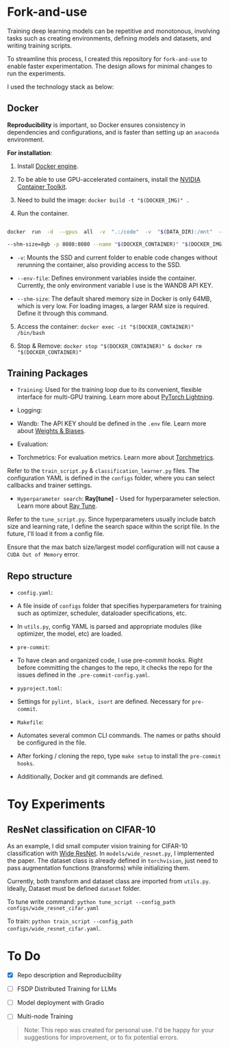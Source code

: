 # Fork-and-use



Training deep learning models can be repetitive and monotonous, involving tasks such as creating environments, defining models and datasets, and writing training scripts.



To streamline this process, I created this repository for `fork-and-use` to enable faster experimentation. The design allows for minimal changes to run the experiments.



I used the technology stack as below:



## Docker



**Reproducibility** is important, so Docker ensures consistency in dependencies and configurations, and is faster than setting up an `anaconda` environment.



**For installation**:

1. Install [Docker engine](https://docs.docker.com/engine/install/).

2. To be able to use GPU-accelerated containers, install the [NVIDIA Container Toolkit](https://docs.nvidia.com/datacenter/cloud-native/container-toolkit/latest/install-guide.html).

3. Need to build the image: `docker build -t "$(DOCKER_IMG)" .`

4. Run the container.



```bash

docker  run  -d  --gpus  all  -v  ".:/code"  -v  "$(DATA_DIR):/mnt"  --env-file  "$(ENV_FILE)"  \

--shm-size=8gb -p 8080:8080 --name "$(DOCKER_CONTAINER)" "$(DOCKER_IMG)" tail -f /dev/null

```



-  `-v`: Mounts the SSD and current folder to enable code changes without rerunning the container, also providing access to the SSD.

-  `--env-file`: Defines environment variables inside the container. Currently, the only environment variable I use is the WANDB API KEY.

-  `--shm-size`: The default shared memory size in Docker is only 64MB, which is very low. For loading images, a larger RAM size is required. Define it through this command.



5. Access the container: `docker exec -it "$(DOCKER_CONTAINER)" /bin/bash`



6. Stop & Remove: `docker stop "$(DOCKER_CONTAINER)" & docker rm "$(DOCKER_CONTAINER)"`



## Training Packages



-  `Training`: Used for the training loop due to its convenient, flexible interface for multi-GPU training. Learn more about [PyTorch Lightning](https://www.pytorchlightning.ai/).

- Logging:

- Wandb: The API KEY should be defined in the `.env` file. Learn more about [Weights & Biases](https://wandb.ai/).



- Evaluation:

- Torchmetrics: For evaluation metrics. Learn more about [Torchmetrics](https://torchmetrics.readthedocs.io/en/latest/).



Refer to the `train_script.py` & `classification_learner.py` files. The configuration YAML is defined in the `configs` folder, where you can select callbacks and trainer settings.



-  `Hyperparameter search`: **Ray[tune]** - Used for hyperparameter selection. Learn more about [Ray Tune](https://docs.ray.io/en/latest/tune/index.html).



Refer to the `tune_script.py`. Since hyperparameters usually include batch size and learning rate, I define the search space within the script file. In the future, I'll load it from a config file.



Ensure that the max batch size/largest model configuration will not cause a `CUDA Out of Memory` error.



## Repo structure



-  `config.yaml`:

- A file inside of `configs` folder that specifies hyperparameters for training such as optimizer, scheduler, dataloader specifications, etc.

- In `utils.py`, config YAML is parsed and appropriate modules (like optimizer, the model, etc) are loaded.



-  `pre-commit`:

- To have clean and organized code, I use pre-commit hooks. Right before committing the changes to the repo, it checks the repo for the issues defined in the `.pre-commit-config.yaml`.



-  `pyproject.toml`:

- Settings for `pylint, black, isort` are defined. Necessary for `pre-commit`.



-  `Makefile`:

- Automates several common CLI commands. The names or paths should be configured in the file.

- After forking / cloning the repo, type `make setup` to install the `pre-commit hooks`.

- Additionally, Docker and git commands are defined.



# Toy Experiments



## ResNet classification on CIFAR-10



As an example, I did small computer vision training for CIFAR-10 classification with [Wide ResNet](https://arxiv.org/abs/1605.07146). In `models/wide_resnet.py`, I implemented the paper. The dataset class is already defined in `torchvision`, just need to pass augmentation functions (transforms) while initializing them.



Currently, both transform and dataset class are imported from `utils.py`. Ideally, Dataset must be defined `dataset` folder.



To tune write command: `python tune_script --config_path configs/wide_resnet_cifar.yaml`



To train: `python train_script --config_path configs/wide_resnet_cifar.yaml`.



# To Do



- [x] Repo description and Reproducibility

- [ ] FSDP Distributed Training for LLMs

- [ ] Model deployment with Gradio

- [ ] Multi-node Training



> Note: This repo was created for personal use. I'd be happy for your suggestions for improvement, or to fix potential errors.